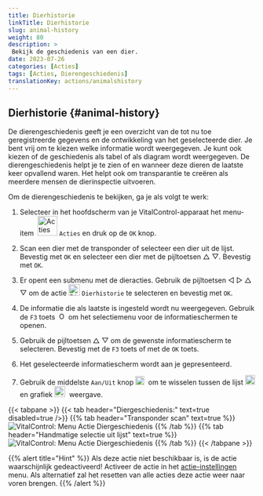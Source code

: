 ```yaml
---
title: Dierhistorie
linkTitle: Dierhistorie
slug: animal-history
weight: 80
description: >
 Bekijk de geschiedenis van een dier.
date: 2023-07-26
categories: [Acties]
tags: [Acties, Dierengeschiedenis]
translationKey: actions/animalshistory
---
```


## Dierhistorie {#animal-history}

De dierengeschiedenis geeft je een overzicht van de tot nu toe geregistreerde gegevens en de ontwikkeling van het geselecteerde dier. Je bent vrij om te kiezen welke informatie wordt weergegeven. Je kunt ook kiezen of de geschiedenis als tabel of als diagram wordt weergegeven. De dierengeschiedenis helpt je te zien of en wanneer deze dieren de laatste keer opvallend waren. Het helpt ook om transparantie te creëren als meerdere mensen de dierinspectie uitvoeren.

Om de dierengeschiedenis te bekijken, ga je als volgt te werk:

1. Selecteer in het hoofdscherm van je VitalControl-apparaat het menu-item &nbsp;<img src="/icons/actions.svg" width="40" align="bottom" alt="Acties" />  `Acties` en druk op de `OK` knop.

2. Scan een dier met de transponder of selecteer een dier uit de lijst. Bevestig met `OK` en selecteer een dier met de pijltoetsen △ ▽. Bevestig met `OK`.

3. Er opent een submenu met de dieracties. Gebruik de pijltoetsen ◁ ▷ △ ▽ om de actie <img src="/icons/actions/history.svg" width="23" align="bottom" alt="Dierengeschiedenis" /> `Dierhistorie` te selecteren en bevestig met `OK`.

4. De informatie die als laatste is ingesteld wordt nu weergegeven. Gebruik de `F3` toets &nbsp;<img src="/icons/footer/open-popup.svg" width="15" align="bottom" alt="Open popup" /> om het selectiemenu voor de informatieschermen te openen.

5. Gebruik de pijltoetsen △ ▽ om de gewenste informatiescherm te selecteren. Bevestig met de `F3` toets of met de `OK` toets.

6. Het geselecteerde informatiescherm wordt aan je gepresenteerd.

7. Gebruik de middelste `Aan/Uit` knop <img src="/icons/footer/on-off.svg" width="18" align="bottom" alt="Aan/Uit knop" />&nbsp; om te wisselen tussen de lijst <img src="/icons/footer/list.svg" width="20" align="bottom" alt="Lijstweergave" /> en grafiek <img src="/icons/footer/chart.svg" width="22" align="bottom" alt="Grafiekweergave" />&nbsp; weergave.

{{< tabpane >}}
{{< tab header="Diergeschiedenis:" text=true disabled=true />}}
{{% tab header="Transponder scan" text=true %}}
 ![VitalControl: Menu Actie Diergeschiedenis](../images/animalhistory-scan.png "Diergeschiedenis")
{{% /tab %}}
{{% tab header="Handmatige selectie uit lijst" text=true %}}
 ![VitalControl: Menu Actie Diergeschiedenis](../images/animalhistory.png "Diergeschiedenis")
{{% /tab %}}
{{< /tabpane >}}

{{% alert title="Hint" %}}
Als deze actie niet beschikbaar is, is de actie waarschijnlijk gedeactiveerd! Activeer de actie in het [actie-instellingen](../setting/) menu. Als alternatief zal het resetten van alle acties deze actie weer naar voren brengen.
{{% /alert %}}
